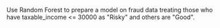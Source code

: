 Use Random Forest to prepare a model on fraud data treating those who have taxable_income <= 30000 as "Risky" and others are "Good".
